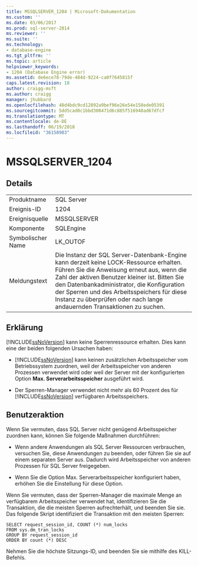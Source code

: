 ```yaml
---
title: MSSQLSERVER_1204 | Microsoft-Dokumentation
ms.custom: ''
ms.date: 03/06/2017
ms.prod: sql-server-2014
ms.reviewer: ''
ms.suite: ''
ms.technology:
- database-engine
ms.tgt_pltfrm: ''
ms.topic: article
helpviewer_keywords:
- 1204 (Database Engine error)
ms.assetid: de6ece78-79de-484d-9224-ca0f7645815f
caps.latest.revision: 18
author: craigg-msft
ms.author: craigg
manager: jhubbard
ms.openlocfilehash: 48d4bdc9cd12892a9bef96e26e54e158ede05391
ms.sourcegitcommit: 5dd5cad0c1bbd308471d6c885f516948ad67dfcf
ms.translationtype: MT
ms.contentlocale: de-DE
ms.lasthandoff: 06/19/2018
ms.locfileid: "36158983"
---
```

# <a name="mssqlserver1204"></a>MSSQLSERVER_1204
    
## <a name="details"></a>Details  
  
|||  
|-|-|  
|Produktname|SQL Server|  
|Ereignis-ID|1204|  
|Ereignisquelle|MSSQLSERVER|  
|Komponente|SQLEngine|  
|Symbolischer Name|LK_OUTOF|  
|Meldungstext|Die Instanz der SQL Server-Datenbank-Engine kann derzeit keine LOCK-Ressource erhalten. Führen Sie die Anweisung erneut aus, wenn die Zahl der aktiven Benutzer kleiner ist. Bitten Sie den Datenbankadministrator, die Konfiguration der Sperren und des Arbeitsspeichers für diese Instanz zu überprüfen oder nach lange andauernden Transaktionen zu suchen.|  
  
## <a name="explanation"></a>Erklärung  
 [!INCLUDE[ssNoVersion](../../includes/ssnoversion-md.md)] kann keine Sperrenressource erhalten. Dies kann eine der beiden folgenden Ursachen haben:  
  
-   [!INCLUDE[ssNoVersion](../../includes/ssnoversion-md.md)] kann keinen zusätzlichen Arbeitsspeicher vom Betriebssystem zuordnen, weil der Arbeitsspeicher von anderen Prozessen verwendet wird oder weil der Server mit der konfigurierten Option **Max. Serverarbeitsspeicher** ausgeführt wird.  
  
-   Der Sperren-Manager verwendet nicht mehr als 60 Prozent des für [!INCLUDE[ssNoVersion](../../includes/ssnoversion-md.md)] verfügbaren Arbeitsspeichers.  
  
## <a name="user-action"></a>Benutzeraktion  
 Wenn Sie vermuten, dass SQL Server nicht genügend Arbeitsspeicher zuordnen kann, können Sie folgende Maßnahmen durchführen:  
  
-   Wenn andere Anwendungen als SQL Server Ressourcen verbrauchen, versuchen Sie, diese Anwendungen zu beenden, oder führen Sie sie auf einem separaten Server aus. Dadurch wird Arbeitsspeicher von anderen Prozessen für SQL Server freigegeben.  
  
-   Wenn Sie die Option Max. Serverarbeitsspeicher konfiguriert haben, erhöhen Sie die Einstellung für diese Option.  
  
 Wenn Sie vermuten, dass der Sperren-Manager die maximale Menge an verfügbarem Arbeitsspeicher verwendet hat, identifizieren Sie die Transaktion, die die meisten Sperren aufrechterhält, und beenden Sie sie. Das folgende Skript identifiziert die Transaktion mit den meisten Sperren:  
  
```  
SELECT request_session_id, COUNT (*) num_locks  
FROM sys.dm_tran_locks  
GROUP BY request_session_id   
ORDER BY count (*) DESC  
```  
  
 Nehmen Sie die höchste Sitzungs-ID, und beenden Sie sie mithilfe des KILL-Befehls.  
  
  